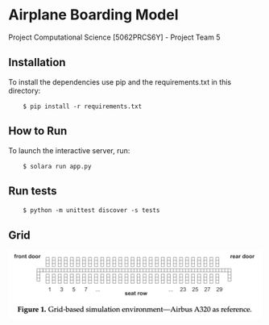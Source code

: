 # Airplane Boarding Model
 Project Computational Science [5062PRCS6Y] - Project Team 5

## Installation

To install the dependencies use pip and the requirements.txt in this directory:

```
    $ pip install -r requirements.txt
```

## How to Run

To launch the interactive server, run:

```
    $ solara run app.py
```

## Run tests

```
    $ python -m unittest discover -s tests

```

## Grid

![Grid-based simulation environment - Airbus A320 as reference](Grid-based%20simulation%20environment%20-%20Airbus%20A320%20as%20reference.png)